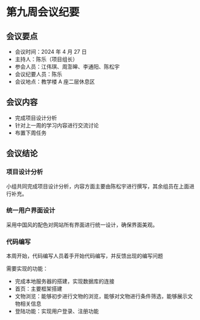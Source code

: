 # 第九周会议纪要

## 会议要点

* 会议时间：2024 年 4 月 27 日
* 主持人：陈乐（项目组长）
* 参会人员：江伟琪、周澎皞、李通阳、陈松宇
* 会议纪要人员：陈乐
* 会议地点：教学楼 A 座二层休息区

## 会议内容

- 完成项目设计分析
- 针对上一周的学习内容进行交流讨论
- 布置下周任务

## 会议结论

### 项目设计分析

小组共同完成项目设计分析，内容方面主要由陈松宇进行撰写，其余组员在上面进行补充。

### 统一用户界面设计

采用中国风的配色对网站所有界面进行统一设计，确保界面美观。

### 代码编写

本周开始，代码编写人员着手开始代码编写，并反馈出现的编写问题

需要实现的功能：

* 完成本地服务器的搭建，实现数据库的连接
* 首页：主要框架搭建
* 文物浏览：能够初步进行文物的浏览，能够对文物进行条件筛选，能够展示文物相关信息
* 登陆功能：实现用户登录、注册功能